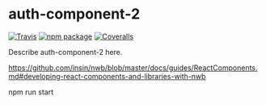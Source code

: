 # auth-component-2

[![Travis][build-badge]][build]
[![npm package][npm-badge]][npm]
[![Coveralls][coveralls-badge]][coveralls]

Describe auth-component-2 here.

[build-badge]: https://img.shields.io/travis/user/repo/master.png?style=flat-square
[build]: https://travis-ci.org/user/repo

[npm-badge]: https://img.shields.io/npm/v/npm-package.png?style=flat-square
[npm]: https://www.npmjs.org/package/npm-package

[coveralls-badge]: https://img.shields.io/coveralls/user/repo/master.png?style=flat-square
[coveralls]: https://coveralls.io/github/user/repo

https://github.com/insin/nwb/blob/master/docs/guides/ReactComponents.md#developing-react-components-and-libraries-with-nwb

npm run start

